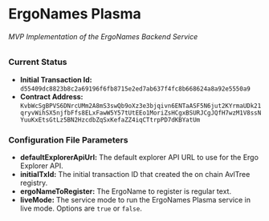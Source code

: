 # ErgoNames Plasma
###### MVP Implementation of the ErgoNames Backend Service

### Current Status

- **Initial Transaction Id:** `d55409dc8823b8c2a69196f6fb8715e2ed7ab637f4fc8b668624a8a92e5550a9`
- **Contract Address:** `KvbWcSgBPVS6DNrcUMm2A8mS3swQb9oXz3e3bjqivn6ENTaASF5N6jut2KYrmaUDk21qryvWihSX5njfbFfs8ELxFawW5Y57tUtEEo1MoriZsHCgxBSURJCgJQfH7wzM1V8ssNYuuKxEtsGtLz5BN2HzcdbZqSxKefaZZ4iqCTtrpPD7dKBYatUm`

### Configuration File Parameters

- **defaultExplorerApiUrl:** The default explorer API URL to use for the Ergo Explorer API.
- **initialTxId:** The initial transaction ID that created the on chain AvlTree registry.
- **ergoNameToRegister:** The ErgoName to register is regular text.
- **liveMode:** The service mode to run the ErgoNames Plasma service in live mode. Options are `true` or `false`.